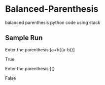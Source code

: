 # Balanced-Parenthesis
balanced parenthesis python code using stack

## Sample Run

Enter the parenthesis:[a+b{(a-b)}]

True


Enter the parenthesis:[(}

False

